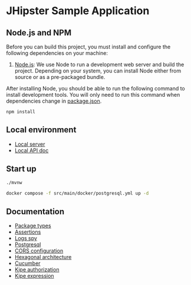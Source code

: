 # JHipster Sample Application

## Node.js and NPM

Before you can build this project, you must install and configure the following dependencies on your machine:

1. [Node.js](https://nodejs.org/): We use Node to run a development web server and build the project.
   Depending on your system, you can install Node either from source or as a pre-packaged bundle.

After installing Node, you should be able to run the following command to install development tools.
You will only need to run this command when dependencies change in [package.json](package.json).

```
npm install
```

## Local environment

- [Local server](http://localhost:8080)
- [Local API doc](http://localhost:8080/swagger-ui.html)

<!-- jhipster-needle-localEnvironment -->

## Start up

```bash
./mvnw
```

```bash
docker compose -f src/main/docker/postgresql.yml up -d
```


<!-- jhipster-needle-startupCommand -->

## Documentation

- [Package types](documentation/package-types.md)
- [Assertions](documentation/assertions.md)
- [Logs spy](documentation/logs-spy.md)
- [Postgresql](documentation/postgresql.md)
- [CORS configuration](documentation/cors-configuration.md)
- [Hexagonal architecture](documentation/hexagonal-architecture.md)
- [Cucumber](documentation/cucumber.md)
- [Kipe authorization](documentation/kipe-authorization.md)
- [Kipe expression](documentation/kipe-expression.md)

<!-- jhipster-needle-documentation -->
